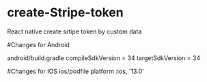 # create-Stripe-token
React native create srtipe token by custom data

#Changes for Android



android/build.gradle
        compileSdkVersion = 34
        targetSdkVersion = 34





        
#Changes for IOS
ios/podfile
        platform :ios, '13.0'
